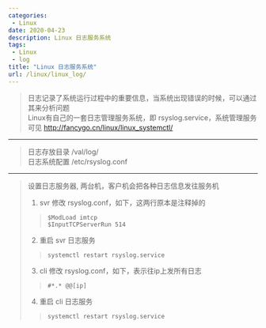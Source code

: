 ```yaml
---
categories:
 - Linux
date: 2020-04-23
description: Linux 日志服务系统
tags:
 - Linux
 - log
title: "Linux 日志服务系统"
url: /linux/linux_log/
---
```


> 日志记录了系统运行过程中的重要信息，当系统出现错误的时候，可以通过其来分析问题  
> Linux有自己的一套日志管理服务系统，即 rsyslog.service，系统管理服务可见 http://fancygo.cn/linux/linux_systemctl/
---
> 日志存放目录 /val/log/  
> 日志系统配置 /etc/rsyslog.conf  
---
> 设置日志服务器, 两台机，客户机会把各种日志信息发往服务机
> 1. svr 修改 rsyslog.conf，如下，这两行原本是注释掉的
> > ```
> > $ModLoad imtcp
> > $InputTCPServerRun 514
> > ```
> 2. 重启 svr 日志服务
> > ```
> > systemctl restart rsyslog.service
> > ```
> 3. cli 修改 rsyslog.conf，如下，表示往ip上发所有日志
> > ```
> > #*.* @@[ip]
> > ```
> 4. 重启 cli 日志服务
> > ```
> > systemctl restart rsyslog.service
> > ```
